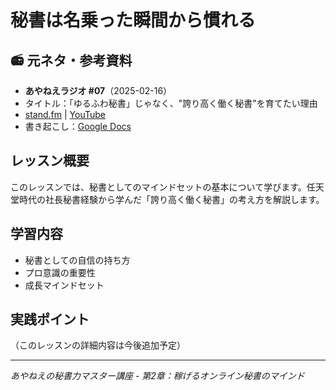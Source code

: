 # 秘書は名乗った瞬間から慣れる

## 📻 元ネタ・参考資料
- **あやねえラジオ #07**（2025-02-16）
- タイトル：「ゆるふわ秘書」じゃなく、"誇り高く働く秘書"を育てたい理由
- [stand.fm](https://stand.fm/episodes/67b083005b7a5e9e5dd6ab67) | [YouTube](https://youtu.be/j_U4xFsJ41o)
- 書き起こし：[Google Docs](https://docs.google.com/document/d/1h2w6pBuXYJHl8f49qxa2H8b3qF6XcG_ZDuYifb3doSk/edit?usp=sharing)

## レッスン概要
このレッスンでは、秘書としてのマインドセットの基本について学びます。任天堂時代の社長秘書経験から学んだ「誇り高く働く秘書」の考え方を解説します。

## 学習内容
- 秘書としての自信の持ち方
- プロ意識の重要性
- 成長マインドセット

## 実践ポイント
（このレッスンの詳細内容は今後追加予定）

---
*あやねえの秘書力マスター講座 - 第2章：稼げるオンライン秘書のマインド*
